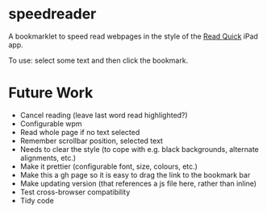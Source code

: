 speedreader
===========

A bookmarklet to speed read webpages in the style of the [Read Quick](http://readquickapp.com/) iPad app.

To use: select some text and then click the bookmark.

Future Work
==
* Cancel reading (leave last word read highlighted?)
* Configurable wpm
* Read whole page if no text selected
* Remember scrollbar position, selected text
* Needs to clear the style (to cope with e.g. black backgrounds, alternate alignments, etc.)
* Make it prettier (configurable font, size, colours, etc.)
* Make this a gh page so it is easy to drag the link to the bookmark bar
* Make updating version (that references a js file here, rather than inline)
* Test cross-browser compatibility
* Tidy code
